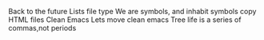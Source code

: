 Back to the future
Lists
file type
We are symbols, and inhabit symbols
copy HTML files
Clean Emacs
Lets move
clean emacs
Tree
life is a series of commas,not periods
